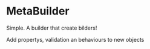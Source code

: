 MetaBuilder
===========

Simple. A builder that create bilders!

Add propertys, validation an behaviours to new objects
